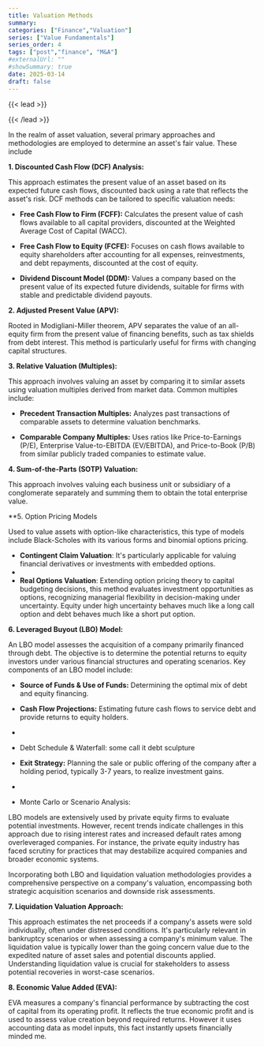 ```yaml
---
title: Valuation Methods
summary: 
categories: ["Finance","Valuation"]
series: ["Value Fundamentals"]
series_order: 4
tags: ["post","finance", "M&A"]
#externalUrl: ""
#showSummary: true
date: 2025-03-14
draft: false
---
```


{{< lead >}}

{{< /lead >}}


In the realm of asset valuation, several primary approaches and methodologies are employed to determine an asset's fair value. These include

**1. Discounted Cash Flow (DCF) Analysis:**

This approach estimates the present value of an asset based on its expected future cash flows, discounted back using a rate that reflects the asset's risk. DCF methods can be tailored to specific valuation needs:

- **Free Cash Flow to Firm (FCFF):** Calculates the present value of cash flows available to all capital providers, discounted at the Weighted Average Cost of Capital (WACC).
    
- **Free Cash Flow to Equity (FCFE):** Focuses on cash flows available to equity shareholders after accounting for all expenses, reinvestments, and debt repayments, discounted at the cost of equity.
    
- **Dividend Discount Model (DDM):** Values a company based on the present value of its expected future dividends, suitable for firms with stable and predictable dividend payouts.
    

**2. Adjusted Present Value (APV):**

Rooted in Modigliani-Miller theorem, APV separates the value of an all-equity firm from the present value of financing benefits, such as tax shields from debt interest. This method is particularly useful for firms with changing capital structures.


**3. Relative Valuation (Multiples):**

This approach involves valuing an asset by comparing it to similar assets using valuation multiples derived from market data. Common multiples include:

- **Precedent Transaction Multiples:** Analyzes past transactions of comparable assets to determine valuation benchmarks.
    
- **Comparable Company Multiples:** Uses ratios like Price-to-Earnings (P/E), Enterprise Value-to-EBITDA (EV/EBITDA), and Price-to-Book (P/B) from similar publicly traded companies to estimate value.


**4. Sum-of-the-Parts (SOTP) Valuation:**

This approach involves valuing each business unit or subsidiary of a conglomerate separately and summing them to obtain the total enterprise value.


**5. Option Pricing Models

Used to value assets with option-like characteristics, this type of models include Black-Scholes with its various forms and binomial options pricing.

* **Contingent Claim Valuation**:  It's particularly applicable for valuing financial derivatives or investments with embedded options.
* 
* **Real Options Valuation**: Extending option pricing theory to capital budgeting decisions, this method evaluates investment opportunities as options, recognizing managerial flexibility in decision-making under uncertainty. Equity under high uncertainty behaves much like a long call option and debt behaves much like a short put option.


**6. Leveraged Buyout (LBO) Model:**

An LBO model assesses the acquisition of a company primarily financed through debt. The objective is to determine the potential returns to equity investors under various financial structures and operating scenarios. Key components of an LBO model include:

- **Source of Funds & Use of Funds:** Determining the optimal mix of debt and equity financing.
    
- **Cash Flow Projections:** Estimating future cash flows to service debt and provide returns to equity holders.
- 
- Debt Schedule & Waterfall: some call it debt sculpture 

- **Exit Strategy:** Planning the sale or public offering of the company after a holding period, typically 3-7 years, to realize investment gains.
- 
- Monte Carlo or Scenario Analysis: 
    
LBO models are extensively used by private equity firms to evaluate potential investments. However, recent trends indicate challenges in this approach due to rising interest rates and increased default rates among overleveraged companies. For instance, the private equity industry has faced scrutiny for practices that may destabilize acquired companies and broader economic systems.

Incorporating both LBO and liquidation valuation methodologies provides a comprehensive perspective on a company's valuation, encompassing both strategic acquisition scenarios and downside risk assessments.

**7. Liquidation Valuation Approach:**

This approach estimates the net proceeds if a company's assets were sold individually, often under distressed conditions. It's particularly relevant in bankruptcy scenarios or when assessing a company's minimum value. The liquidation value is typically lower than the going concern value due to the expedited nature of asset sales and potential discounts applied. Understanding liquidation value is crucial for stakeholders to assess potential recoveries in worst-case scenarios.


**8. Economic Value Added (EVA):**

EVA measures a company's financial performance by subtracting the cost of capital from its operating profit. It reflects the true economic profit and is used to assess value creation beyond required returns. However it uses accounting data as model inputs, this fact instantly upsets financially minded me.




